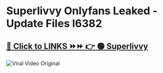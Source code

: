 
 # Superlivvy Onlyfans Leaked - Update Files l6382

## <h2><a href="https://clipsfans.com/Superlivvy&ref=git">🔗 Click to LINKS ⏩⏩ 👉 🟢 Superlivvy </a></h2>

<a href="https://clipsfans.com/Superlivvy&ref=git" rel="nofollow" data-target="animated-image.originalLink"><img src="https://i.ibb.co.com/xMMVF88/686577567.gif" alt="Viral Video Original" style="max-width: 100%; display: inline-block;" data-target="animated-image.originalImage"></a>

